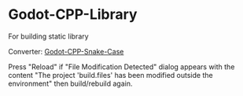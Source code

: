 # Godot-CPP-Library
For building static library

Converter: [Godot-CPP-Snake-Case](https://github.com/MasDhany/Godot-CPP-Snake-Case/tree/64cb0c9930791a725ae134c846368fa6aecd3995)

Press "Reload" if "File Modification Detected" dialog appears with the content "The project 'build.files' has been modified outside the environment" then build/rebuild again.